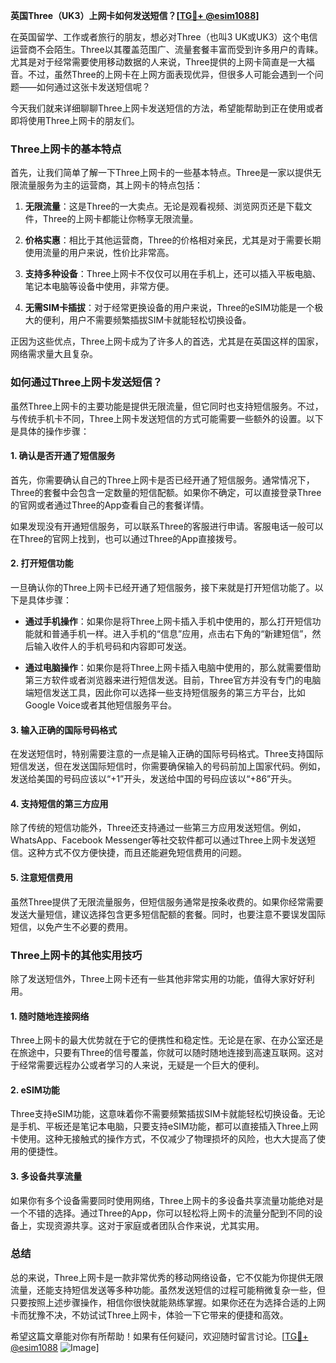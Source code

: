 **英国Three（UK3）上网卡如何发送短信？[[TG💪+ @esim1088](https://t.me/s/esim1088)]**

在英国留学、工作或者旅行的朋友，想必对Three（也叫3 UK或UK3）这个电信运营商不会陌生。Three以其覆盖范围广、流量套餐丰富而受到许多用户的青睐。尤其是对于经常需要使用移动数据的人来说，Three提供的上网卡简直是一大福音。不过，虽然Three的上网卡在上网方面表现优异，但很多人可能会遇到一个问题——如何通过这张卡发送短信呢？

今天我们就来详细聊聊Three上网卡发送短信的方法，希望能帮助到正在使用或者即将使用Three上网卡的朋友们。

### Three上网卡的基本特点

首先，让我们简单了解一下Three上网卡的一些基本特点。Three是一家以提供无限流量服务为主的运营商，其上网卡的特点包括：

1. **无限流量**：这是Three的一大卖点。无论是观看视频、浏览网页还是下载文件，Three的上网卡都能让你畅享无限流量。
   
2. **价格实惠**：相比于其他运营商，Three的价格相对亲民，尤其是对于需要长期使用流量的用户来说，性价比非常高。

3. **支持多种设备**：Three上网卡不仅仅可以用在手机上，还可以插入平板电脑、笔记本电脑等设备中使用，非常方便。

4. **无需SIM卡插拔**：对于经常更换设备的用户来说，Three的eSIM功能是一个极大的便利，用户不需要频繁插拔SIM卡就能轻松切换设备。

正因为这些优点，Three上网卡成为了许多人的首选，尤其是在英国这样的国家，网络需求量大且复杂。

### 如何通过Three上网卡发送短信？

虽然Three上网卡的主要功能是提供无限流量，但它同时也支持短信服务。不过，与传统手机卡不同，Three上网卡发送短信的方式可能需要一些额外的设置。以下是具体的操作步骤：

#### 1. 确认是否开通了短信服务

首先，你需要确认自己的Three上网卡是否已经开通了短信服务。通常情况下，Three的套餐中会包含一定数量的短信配额。如果你不确定，可以直接登录Three的官网或者通过Three的App查看自己的套餐详情。

如果发现没有开通短信服务，可以联系Three的客服进行申请。客服电话一般可以在Three的官网上找到，也可以通过Three的App直接拨号。

#### 2. 打开短信功能

一旦确认你的Three上网卡已经开通了短信服务，接下来就是打开短信功能了。以下是具体步骤：

- **通过手机操作**：如果你是将Three上网卡插入手机中使用的，那么打开短信功能就和普通手机一样。进入手机的“信息”应用，点击右下角的“新建短信”，然后输入收件人的手机号码和内容即可发送。

- **通过电脑操作**：如果你是将Three上网卡插入电脑中使用的，那么就需要借助第三方软件或者浏览器来进行短信发送。目前，Three官方并没有专门的电脑端短信发送工具，因此你可以选择一些支持短信服务的第三方平台，比如Google Voice或者其他短信服务平台。

#### 3. 输入正确的国际号码格式

在发送短信时，特别需要注意的一点是输入正确的国际号码格式。Three支持国际短信发送，但在发送国际短信时，你需要确保输入的号码前加上国家代码。例如，发送给美国的号码应该以“+1”开头，发送给中国的号码应该以“+86”开头。

#### 4. 支持短信的第三方应用

除了传统的短信功能外，Three还支持通过一些第三方应用发送短信。例如，WhatsApp、Facebook Messenger等社交软件都可以通过Three上网卡发送短信。这种方式不仅方便快捷，而且还能避免短信费用的问题。

#### 5. 注意短信费用

虽然Three提供了无限流量服务，但短信服务通常是按条收费的。如果你经常需要发送大量短信，建议选择包含更多短信配额的套餐。同时，也要注意不要误发国际短信，以免产生不必要的费用。

### Three上网卡的其他实用技巧

除了发送短信外，Three上网卡还有一些其他非常实用的功能，值得大家好好利用。

#### 1. 随时随地连接网络

Three上网卡的最大优势就在于它的便携性和稳定性。无论是在家、在办公室还是在旅途中，只要有Three的信号覆盖，你就可以随时随地连接到高速互联网。这对于经常需要远程办公或者学习的人来说，无疑是一个巨大的便利。

#### 2. eSIM功能

Three支持eSIM功能，这意味着你不需要频繁插拔SIM卡就能轻松切换设备。无论是手机、平板还是笔记本电脑，只要支持eSIM功能，都可以直接插入Three上网卡使用。这种无接触式的操作方式，不仅减少了物理损坏的风险，也大大提高了使用的便捷性。

#### 3. 多设备共享流量

如果你有多个设备需要同时使用网络，Three上网卡的多设备共享流量功能绝对是一个不错的选择。通过Three的App，你可以轻松将上网卡的流量分配到不同的设备上，实现资源共享。这对于家庭或者团队合作来说，尤其实用。

### 总结

总的来说，Three上网卡是一款非常优秀的移动网络设备，它不仅能为你提供无限流量，还能支持短信发送等多种功能。虽然发送短信的过程可能稍微复杂一些，但只要按照上述步骤操作，相信你很快就能熟练掌握。如果你还在为选择合适的上网卡而犹豫不决，不妨试试Three上网卡，体验一下它带来的便捷和高效。

希望这篇文章能对你有所帮助！如果有任何疑问，欢迎随时留言讨论。[[TG💪+ @esim1088](https://t.me/s/esim1088) ![Image](https://i.postimg.cc/4NQfJmqS/Snipaste-2025-05-13-00-14-12.png)]